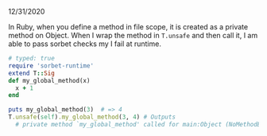 12/31/2020

In Ruby, when you define a method in file scope, it is created as a private method on Object.
When I wrap the method in `T.unsafe` and then call it, I am able to pass sorbet checks my I fail at runtime.

```ruby
# typed: true
require 'sorbet-runtime'
extend T::Sig
def my_global_method(x)
  x + 1
end

puts my_global_method(3)  # => 4
T.unsafe(self).my_global_method(3, 4) # Outputs
  # private method `my_global_method' called for main:Object (NoMethodError)
```
